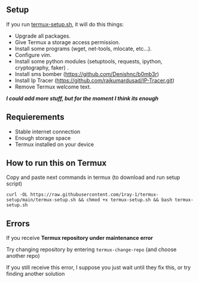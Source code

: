 ## Setup

If you run [termux-setup.sh](https://github.com/1RaY-1/termux-setup/blob/main/termux-setup.sh), it will do this things:
* Upgrade all packages.
* Give Termux a storage access permission.
* Install some programs (wget, net-tools, mlocate, etc...).
* Configure vim.
* Install some python modules (setuptools, requests, ipython, cryptography, faker) .
* Install sms bomber (https://github.com/Denishnc/b0mb3r)
* Install Ip Tracer (https://github.com/rajkumardusad/IP-Tracer.git)
* Remove Termux welcome text.

***I could add more stuff, but for the moment I think its enough***

## Requierements
* Stable internet connection
* Enough storage space
* Termux installed on your device

## How to run this on Termux

Copy and paste next commands in termux (to download and run setup script)
```
curl -OL https://raw.githubusercontent.com/1ray-1/termux-setup/main/termux-setup.sh && chmod +x termux-setup.sh && bash termux-setup.sh
```

## Errors
If you receive **Termux repository under maintenance error**

Try changing repository by entering ```termux-change-repo``` (and choose another repo)

If you still receive this error, I suppose you just wait until they fix this, or try finding another solution
